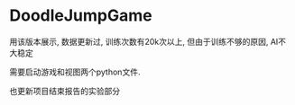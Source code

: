 # DoodleJumpGame

用该版本展示, 数据更新过, 训练次数有20k次以上, 但由于训练不够的原因, AI不大稳定

需要启动游戏和视图两个python文件.

也更新项目结束报告的实验部分
